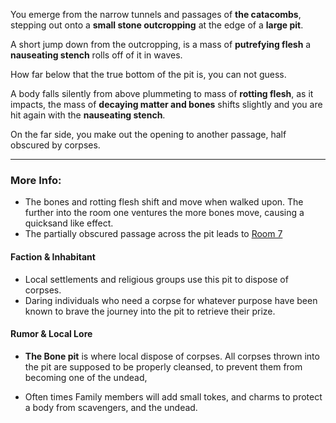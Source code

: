 You emerge from the narrow tunnels and passages of **the catacombs**, stepping out onto a **small stone outcropping** at the edge of a **large pit**.

A short jump down from the outcropping, is a mass of **putrefying flesh** a **nauseating stench** rolls off of it in waves.

How far below that the true bottom of the pit is, you can not guess.

A body falls silently from above plummeting to mass of **rotting flesh**, as it impacts, the mass of **decaying matter and bones** shifts slightly and you are hit again with the **nauseating stench**. 

On the far side, you make out the opening to another passage, half obscured by corpses. 

---

### More Info:

* The bones and rotting flesh shift and move when walked upon. The further into the room one ventures the more bones move, causing a quicksand like effect.
* The partially obscured passage across the pit leads to [Room 7](Room_7.md)

#### Faction & Inhabitant

* Local settlements and religious groups use this pit to dispose of corpses.
* Daring individuals who need a corpse for whatever purpose have been known to brave the journey into the pit to retrieve their prize.

#### Rumor & Local Lore

* **The Bone pit** is where local dispose of corpses. All corpses thrown into the pit are supposed to be properly cleansed, to prevent them from becoming one of the undead,

* Often times Family members will add small tokes, and charms to protect a body from scavengers, and the undead.

